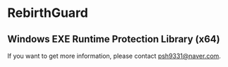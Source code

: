 # RebirthGuard
## Windows EXE Runtime Protection Library (x64)

If you want to get more information, please contact psh9331@naver.com.
